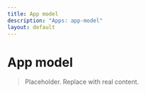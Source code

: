 ```yaml
---
title: App model
description: "Apps: app-model"
layout: default
---
```

# App model

> Placeholder. Replace with real content.
